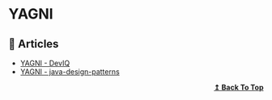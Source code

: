 # YAGNI

## 📝 Articles

- [YAGNI - DevIQ](https://deviq.com/principles/yagni) 
- [YAGNI - java-design-patterns](https://java-design-patterns.com/principles/#yagni) 

<div align="right">
  <b><a href="#contents">↥ Back To Top</a></b>
</div>